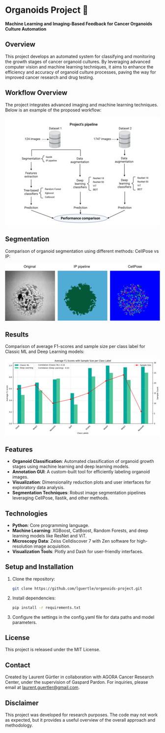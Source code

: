 # Organoids Project 🧬  
**Machine Learning and Imaging-Based Feedback for Cancer Organoids Culture Automation**  

## Overview  
This project develops an automated system for classifying and monitoring the growth stages of cancer organoid cultures. By leveraging advanced computer vision and machine learning techniques, it aims to enhance the efficiency and accuracy of organoid culture processes, paving the way for improved cancer research and drug testing.

## Workflow Overview  
The project integrates advanced imaging and machine learning techniques. Below is an example of the proposed workflow:  

![Workflow Diagram](docs/Pipeline.png)  

## Segmentation  
Comparison of organoid segmentation using different methods: CellPose vs IP:  

![Comparison of Organoid Segmentation](docs/Example_CellPose_vs_IP.png)

## Results  
Comparison of average F1-scores and sample size per class label for Classic ML and Deep Learning models:  

![Comparison of F1-Scores](docs/Deep_learning_vs_classic_ML.png)

## Features  
- **Organoid Classification**: Automated classification of organoid growth stages using machine learning and deep learning models.  
- **Annotation GUI**: A custom-built tool for efficiently labeling organoid images.  
- **Visualization**: Dimensionality reduction plots and user interfaces for exploratory data analysis.  
- **Segmentation Techniques**: Robust image segmentation pipelines leveraging CellPose, Ilastik, and other methods.  

## Technologies  
- **Python**: Core programming language.  
- **Machine Learning**: XGBoost, CatBoost, Random Forests, and deep learning models like ResNet and ViT.  
- **Microscopy Data**: Zeiss Celldiscover 7 with Zen software for high-resolution image acquisition.  
- **Visualization Tools**: Plotly and Dash for user-friendly interfaces.  

## Setup and Installation  
1. Clone the repository:  
   ```bash  
   git clone https://github.com/lguertle/organoids-project.git

2. Install dependencies:  
   ```bash  
   pip install -r requirements.txt

3. Configure the settings in the config.yaml file for data paths and model parameters.

## License
This project is released under the MIT License.

## Contact
Created by Laurent Gürtler in collaboration with AGORA Cancer Research Center, under the supervision of Gaspard Pardon.
For inquiries, please email at laurent.guertler@gmail.com.

## Disclaimer
This project was developed for research purposes. The code may not work as expected, but it provides a useful overview of the overall approach and methodology.
